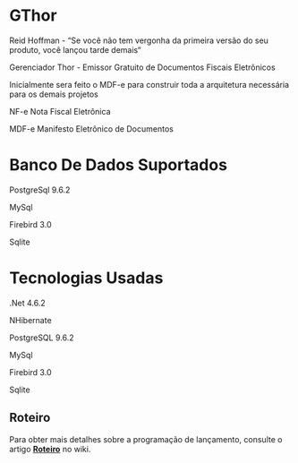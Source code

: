 # GThor

Reid Hoffman - “Se você não tem vergonha da primeira versão do seu produto, você lançou tarde demais“

Gerenciador Thor - Emissor Gratuito de Documentos Fiscais Eletrônicos 

Inicialmente sera feito o MDF-e para construir toda a arquitetura necessária para os demais projetos


NF-e Nota Fiscal Eletrônica

MDF-e Manifesto Eletrônico de Documentos


# Banco De Dados Suportados

PostgreSql 9.6.2

MySql

Firebird 3.0

Sqlite


# Tecnologias Usadas

.Net 4.6.2

NHibernate

PostgreSQL 9.6.2

MySql

Firebird 3.0

Sqlite

## Roteiro

Para obter mais detalhes sobre a programação de lançamento, consulte o artigo [**Roteiro**](https://github.com/AutomacaoNet/GThor/wiki/Roteiro) no wiki.
